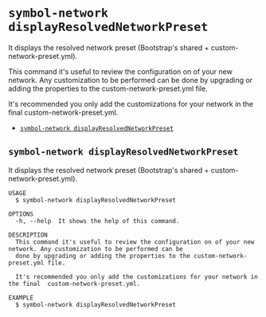 `symbol-network displayResolvedNetworkPreset`
=============================================

It displays the resolved network preset (Bootstrap's shared + custom-network-preset.yml).

This command it's useful to review the configuration on of your new network. Any customization to be performed can be done by upgrading or adding the properties to the custom-network-preset.yml file.

It's recommended you only add the customizations for your network in the final  custom-network-preset.yml.

* [`symbol-network displayResolvedNetworkPreset`](#symbol-network-displayresolvednetworkpreset)

## `symbol-network displayResolvedNetworkPreset`

It displays the resolved network preset (Bootstrap's shared + custom-network-preset.yml).

```
USAGE
  $ symbol-network displayResolvedNetworkPreset

OPTIONS
  -h, --help  It shows the help of this command.

DESCRIPTION
  This command it's useful to review the configuration on of your new network. Any customization to be performed can be 
  done by upgrading or adding the properties to the custom-network-preset.yml file.

  It's recommended you only add the customizations for your network in the final  custom-network-preset.yml.

EXAMPLE
  $ symbol-network displayResolvedNetworkPreset
```
